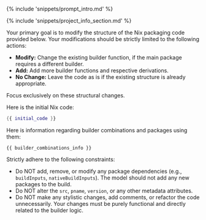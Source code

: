 {% include 'snippets/prompt_intro.md' %}

{% include 'snippets/project_info_section.md' %}

Your primary goal is to modify the structure of the Nix packaging code provided below. Your modifications should be strictly limited to the following actions:
*   **Modify:** Change the existing builder function, if the main package requires a different builder.
*   **Add:** Add more builder functions and respective derivations.
*   **No Change:** Leave the code as is if the existing structure is already appropriate.

Focus exclusively on these structural changes.

Here is the initial Nix code:
```nix
{{ initial_code }}
```

Here is information regarding builder combinations and packages using them:
```text
{{ builder_combinations_info }}
```

Strictly adhere to the following constraints:
*   Do NOT add, remove, or modify any package dependencies (e.g., `buildInputs`, `nativeBuildInputs`). The model should not add any new packages to the build.
*   Do NOT alter the `src`, `pname`, `version`, or any other metadata attributes.
*   Do NOT make any stylistic changes, add comments, or refactor the code unnecessarily. Your changes must be purely functional and directly related to the builder logic.
